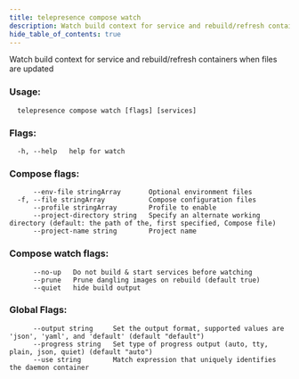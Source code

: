 ```yaml
---
title: telepresence compose watch
description: Watch build context for service and rebuild/refresh containers when files are updated
hide_table_of_contents: true
---
```


Watch build context for service and rebuild/refresh containers when files are updated

### Usage:
```
  telepresence compose watch [flags] [services]
```

### Flags:
```
  -h, --help   help for watch
```

### Compose flags:
```
      --env-file stringArray       Optional environment files
  -f, --file stringArray           Compose configuration files
      --profile stringArray        Profile to enable
      --project-directory string   Specify an alternate working directory (default: the path of the, first specified, Compose file)
      --project-name string        Project name
```

### Compose watch flags:
```
      --no-up   Do not build & start services before watching
      --prune   Prune dangling images on rebuild (default true)
      --quiet   hide build output
```

### Global Flags:
```
      --output string     Set the output format, supported values are 'json', 'yaml', and 'default' (default "default")
      --progress string   Set type of progress output (auto, tty, plain, json, quiet) (default "auto")
      --use string        Match expression that uniquely identifies the daemon container
```
